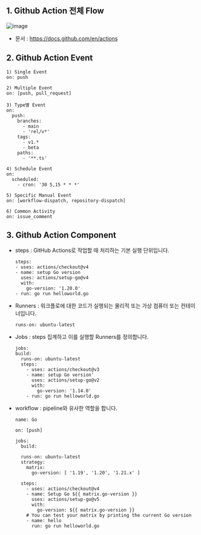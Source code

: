 ## 1. Github Action 전체 Flow
![image](https://github.com/user-attachments/assets/1f454113-be9c-472b-99cd-73c6ad5cd176)

- 문서 : https://docs.github.com/en/actions
  
## 2. Github Action Event
```
1) Single Event
on: push

2) Multiple Event
on: [push, pull_request]

3) Type별 Event
on:
  push:
    branches:
      - main 
      - 'rel/v*'
    tags:
      - v1.*
      - beta  
    paths:
      - '**.ts'

4) Schedule Event
on:
  scheduled:
    - cron: '30 5,15 * * *'

5) Specific Manual Event
on: [workflow-dispatch, repository-dispatch]

6) Common Activity
on: issue_comment
```

## 3. Github Action Component
- steps : GitHub Actions로 작업할 때 처리하는 기본 실행 단위입니다.
  ```
  steps:
  - uses: actions/checkout@v4
  - name: setup Go version
    uses: actions/setup-go@v4
    with:
      go-version: '1.20.0'
  - run: go run helloworld.go
  ```
- Runners : 워크플로에 대한 코드가 실행되는 물리적 또는 가상 컴퓨터 또는 컨테이너입니다.
  ```
  runs-on: ubuntu-latest
  ```
- Jobs : steps 집계하고 이를 실행할 Runners를 정의합니다.
  ```
  jobs:
  build:
    runs-on: ubuntu-latest
    steps:
      - uses: actions/checkout@v3
      - name: setup Go version'
        uses: actions/setup-go@v2
        with:
          go-version: '1.14.0'
      - run: go run helloworld.go
  ```
- workflow : pipeline와 유사한 역할을 합니다.
  ```
  name: Go

  on: [push]

  jobs:
    build:

    runs-on: ubuntu-latest
    strategy:
      matrix:
        go-version: [ '1.19', '1.20', '1.21.x' ]

    steps:
      - uses: actions/checkout@v4
      - name: Setup Go ${{ matrix.go-version }}
        uses: actions/setup-go@v5
        with:
          go-version: ${{ matrix.go-version }}
      # You can test your matrix by printing the current Go version
      - name: hello
        run: go run helloworld.go
    ```
